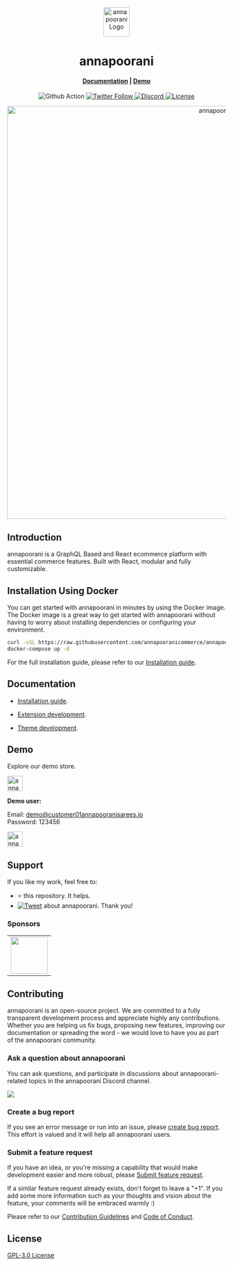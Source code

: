 <p>&nbsp;&nbsp;&nbsp;&nbsp;&nbsp;&nbsp;</p>
<p align="center">
<img width="60" height="68" alt="annapoorani Logo" src="https://annapoorani.io/img/logo.png"/>
</p>
<p align="center">
  <h1 align="center">annapoorani</h1>
</p>
<h4 align="center">
    <a href="https://annapoorani.io/docs/development/getting-started/introduction">Documentation</a> |
    <a href="https://demo.annapoorani.io/">Demo</a>
</h4>

<p align="center">
  <img src="https://github.com/nodeonline/nodejscart/actions/workflows/build.yml/badge.svg" alt="Github Action">
  <a href="https://twitter.com/annapooranijs">
    <img alt="Twitter Follow" src="https://img.shields.io/twitter/follow/annapooranijs?style=social">
  </a>
  <a href="https://discord.gg/GSzt7dt7RM">
    <img src="https://img.shields.io/discord/757179260417867879?label=discord" alt="Discord">
  </a>
  <a href="https://opensource.org/licenses/GPL-3.0">
    <img src="https://img.shields.io/badge/License-GPLv3-blue.svg" alt="License">
  </a>
</p>

<p align="center">
<img alt="annapoorani" width="950" src="https://raw.githubusercontent.com/annapooranicommerce/annapoorani/dev/.github/images/banner.png"/>
</p>

## Introduction

annapoorani is a GraphQL Based and React ecommerce platform with essential commerce features. Built with React, modular and fully customizable.

## Installation Using Docker


You can get started with annapoorani in minutes by using the Docker image. The Docker image is a great way to get started with annapoorani without having to worry about installing dependencies or configuring your environment.

```bash
curl -sSL https://raw.githubusercontent.com/annapooranicommerce/annapoorani/main/docker-compose.yml > docker-compose.yml
docker-compose up -d
```

For the full installation guide, please refer to our [Installation guide](https://annapoorani.io/docs/development/getting-started/installation-guide).

## Documentation

- [Installation guide](https://annapoorani.io/docs/development/getting-started/installation-guide).

- [Extension development](https://annapoorani.io/docs/development/module/create-your-first-extension).

- [Theme development](https://annapoorani.io/docs/development/theme/theme-overview).


## Demo

Explore our demo store.

<p align="left">
  <a href="https://demo.annapoorani.io/admin" target="_blank">
    <img alt="annapoorani-backend-demo" height="35" alt="annapoorani Admin Demo" src="https://raw.githubusercontent.com/annapooranicommerce/annapoorani/dev/.github/images/annapoorani-admin-demo.png"/>
  </a>
</p>
<b>Demo user:</b>

Email: demo@customer01annapooranisarees.io<br/>
Password: 123456

<p align="left">
  <a href="https://demo.annapoorani.io/" target="_blank">
    <img alt="annapoorani-store-demo" height="35" alt="annapoorani Store Demo" src="https://raw.githubusercontent.com/annapooranicommerce/annapoorani/dev/.github/images/annapoorani-store-front-demo.png"/>
  </a>
</p>

## Support

If you like my work, feel free to:

- ⭐ this repository. It helps.
- [![Tweet](https://img.shields.io/twitter/url/http/shields.io.svg?style=social)][tweet] about annapoorani. Thank you!

[tweet]: https://twitter.com/intent/tweet?url=https%3A%2F%2Fgithub.com%2Fannapooranicommerce%2Fannapoorani&text=Awesome%20React%20Ecommerce%20Project&hashtags=react,ecommerce,expressjs,graphql

### Sponsors

<table style="text-align:center;">
<tr>
<td align="center" valign="middle"><a href="https://www.bountyhub.dev/" target="_blank"><img src="https://raw.githubusercontent.com/annapooranicommerce/annapoorani/dev/.github/images/sponsors/bountyhub.png" width="85" valign="middle" /></a></td>
</tr>
</table>

## Contributing

annapoorani is an open-source project. We are committed to a fully transparent development process and appreciate highly any contributions. Whether you are helping us fix bugs, proposing new features, improving our documentation or spreading the word - we would love to have you as part of the annapoorani community.

### Ask a question about annapoorani

You can ask questions, and participate in discussions about annapoorani-related topics in the annapoorani Discord channel.

<a href="https://discord.gg/GSzt7dt7RM"><img src="https://raw.githubusercontent.com/annapooranicommerce/annapoorani/dev/.github/images/discord_banner_github.svg" /></a>

### Create a bug report

If you see an error message or run into an issue, please [create bug report](https://github.com/annapooranicommerce/annapoorani/issues/new). This effort is valued and it will help all annapoorani users.


### Submit a feature request

If you have an idea, or you're missing a capability that would make development easier and more robust, please [Submit feature request](https://github.com/annapooranicommerce/annapoorani/issues/new).

If a similar feature request already exists, don't forget to leave a "+1".
If you add some more information such as your thoughts and vision about the feature, your comments will be embraced warmly :)


Please refer to our [Contribution Guidelines](./CONTRIBUTING.md) and [Code of Conduct](./CODE_OF_CONDUCT.md).

## License

[GPL-3.0 License](https://github.com/annapooranicommerce/annapoorani/blob/main/LICENSE)
